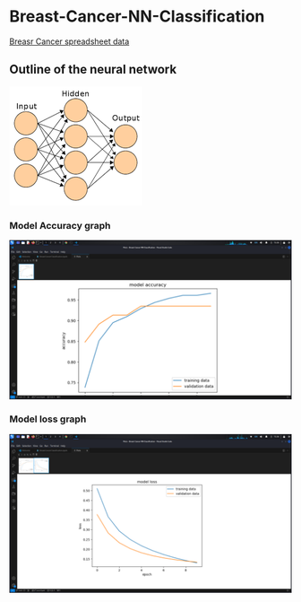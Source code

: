 # Breast-Cancer-NN-Classification
[Breasr Cancer spreadsheet data](https://drive.google.com/file/d/1HQqUCF23fihnE3aCbx2MNPmER9o_If_m/view?pli=1)

## Outline of the neural network
![pic](https://github.com/kayikalvin/Breast-Cancer-NN-Classification/blob/main/neaural%20network.png)

### Model Accuracy graph
![pic](https://github.com/kayikalvin/Breast-Cancer-NN-Classification/blob/main/modelaccuracy.png)

### Model loss graph
![](https://github.com/kayikalvin/Breast-Cancer-NN-Classification/blob/main/modelloss.png)
